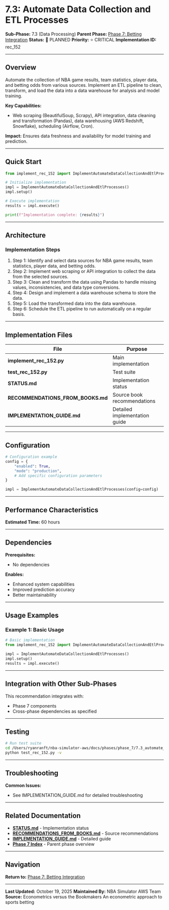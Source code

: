 # 7.3: Automate Data Collection and ETL Processes

**Sub-Phase:** 7.3 (Data Processing)
**Parent Phase:** [Phase 7: Betting Integration](../PHASE_7_INDEX.md)
**Status:** 🔵 PLANNED
**Priority:** ⭐ CRITICAL
**Implementation ID:** rec_152

---

## Overview

Automate the collection of NBA game results, team statistics, player data, and betting odds from various sources. Implement an ETL pipeline to clean, transform, and load the data into a data warehouse for analysis and model training.

**Key Capabilities:**
- Web scraping (BeautifulSoup, Scrapy), API integration, data cleaning and transformation (Pandas), data warehousing (AWS Redshift, Snowflake), scheduling (Airflow, Cron).

**Impact:**
Ensures data freshness and availability for model training and prediction.

---

## Quick Start

```python
from implement_rec_152 import ImplementAutomateDataCollectionAndEtlProcesses

# Initialize implementation
impl = ImplementAutomateDataCollectionAndEtlProcesses()
impl.setup()

# Execute implementation
results = impl.execute()

print(f"Implementation complete: {results}")
```

---

## Architecture

### Implementation Steps

1. Step 1: Identify and select data sources for NBA game results, team statistics, player data, and betting odds.
2. Step 2: Implement web scraping or API integration to collect the data from the selected sources.
3. Step 3: Clean and transform the data using Pandas to handle missing values, inconsistencies, and data type conversions.
4. Step 4: Design and implement a data warehouse schema to store the data.
5. Step 5: Load the transformed data into the data warehouse.
6. Step 6: Schedule the ETL pipeline to run automatically on a regular basis.

---

## Implementation Files

| File | Purpose |
|------|---------|
| **implement_rec_152.py** | Main implementation |
| **test_rec_152.py** | Test suite |
| **STATUS.md** | Implementation status |
| **RECOMMENDATIONS_FROM_BOOKS.md** | Source book recommendations |
| **IMPLEMENTATION_GUIDE.md** | Detailed implementation guide |

---

## Configuration

```python
# Configuration example
config = {
    "enabled": True,
    "mode": "production",
    # Add specific configuration parameters
}

impl = ImplementAutomateDataCollectionAndEtlProcesses(config=config)
```

---

## Performance Characteristics

**Estimated Time:** 60 hours

---

## Dependencies

**Prerequisites:**
- No dependencies

**Enables:**
- Enhanced system capabilities
- Improved prediction accuracy
- Better maintainability

---

## Usage Examples

### Example 1: Basic Usage

```python
# Basic implementation
from implement_rec_152 import ImplementAutomateDataCollectionAndEtlProcesses

impl = ImplementAutomateDataCollectionAndEtlProcesses()
impl.setup()
results = impl.execute()
```

---

## Integration with Other Sub-Phases

This recommendation integrates with:
- Phase 7 components
- Cross-phase dependencies as specified

---

## Testing

```bash
# Run test suite
cd /Users/ryanranft/nba-simulator-aws/docs/phases/phase_7/7.3_automate_data_collection_and_etl_processes
python test_rec_152.py -v
```

---

## Troubleshooting

**Common Issues:**
- See IMPLEMENTATION_GUIDE.md for detailed troubleshooting

---

## Related Documentation

- **[STATUS.md](STATUS.md)** - Implementation status
- **[RECOMMENDATIONS_FROM_BOOKS.md](RECOMMENDATIONS_FROM_BOOKS.md)** - Source recommendations
- **[IMPLEMENTATION_GUIDE.md](IMPLEMENTATION_GUIDE.md)** - Detailed guide
- **[Phase 7 Index](../PHASE_7_INDEX.md)** - Parent phase overview

---

## Navigation

**Return to:** [Phase 7: Betting Integration](../PHASE_7_INDEX.md)

---

**Last Updated:** October 19, 2025
**Maintained By:** NBA Simulator AWS Team
**Source:** Econometrics versus the Bookmakers An econometric approach to sports betting
